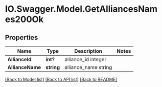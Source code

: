 # IO.Swagger.Model.GetAlliancesNames200Ok
## Properties

Name | Type | Description | Notes
------------ | ------------- | ------------- | -------------
**AllianceId** | **int?** | alliance_id integer | 
**AllianceName** | **string** | alliance_name string | 

[[Back to Model list]](../README.md#documentation-for-models) [[Back to API list]](../README.md#documentation-for-api-endpoints) [[Back to README]](../README.md)

